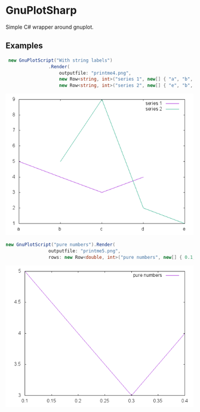 # GnuPlotSharp

Simple C# wrapper around gnuplot.

## Examples
```csharp
 new GnuPlotScript("With string labels")
                .Render(
                    outputfile: "printme4.png",
                    new Row<string, int>("series 1", new[] { "a", "b", "c", "d" }, new[] { 5, 4, 3, 4 }), 
                    new Row<string, int>("series 2", new[] { "e", "b", "c", "d" }, new[] { 1, 5, 9, 2 }));
```

![printme4](docs/printme4.png "printme4")

```csharp
new GnuPlotScript("pure numbers").Render(
                outputfile: "printme5.png",
                rows: new Row<double, int>("pure numbers", new[] { 0.1, 0.2, 0.3, 0.4 }, new[] { 5, 4, 3, 4 }));
```
![printme5](docs/printme5.png "printme5")